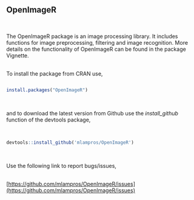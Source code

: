 
## OpenImageR
<br>

The OpenImageR package is an image processing library. It includes functions for image preprocessing, filtering and image recognition. More details on the functionality of OpenImageR can be found in the package Vignette. 
<br><br>

To install the package from CRAN use, 

```R

install.packages("OpenImageR")


```
<br>

and to download the latest version from Github use the *install_github* function of the devtools package,
<br><br>

```R

devtools::install_github('mlampros/OpenImageR')


```
<br>

Use the following link to report bugs/issues,
<br><br>

[https://github.com/mlampros/OpenImageR/issues](https://github.com/mlampros/OpenImageR/issues)

